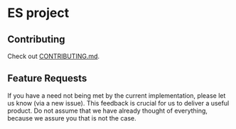 # ES project

## Contributing

Check out [CONTRIBUTING.md](https://github.com/llvieira/GHCli/blob/master/CONTRIBUTING.md).

## Feature Requests

If you have a need not being met by the current implementation, please let us know (via a new issue). This feedback is crucial for us to deliver a useful product. Do not assume that we have already thought of everything, because we assure you that is not the case.
